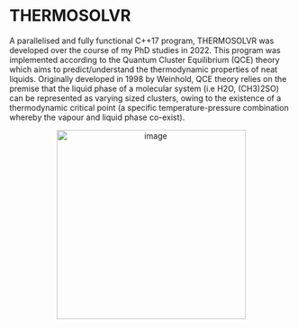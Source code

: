 # THERMOSOLVR
A parallelised and fully functional C++17 program, THERMOSOLVR was developed over the course of my PhD studies in 2022. This program was implemented according to the Quantum Cluster Equilibrium (QCE) theory which aims to predict/understand the thermodynamic properties of neat liquids. Originally developed in 1998 by Weinhold, QCE theory relies on the premise that the liquid phase of a molecular system (i.e H2O, (CH3)2SO) can be represented as varying sized clusters, owing to the existence of a thermodynamic critical point (a specific temperature-pressure combination whereby the vapour and liquid phase co-exist).

<p align="center">
  <img width="336" alt="image" src="https://user-images.githubusercontent.com/42868568/161193744-3d69190e-097d-4feb-877e-0ec0dcaac7ce.png">
  </p>
  


